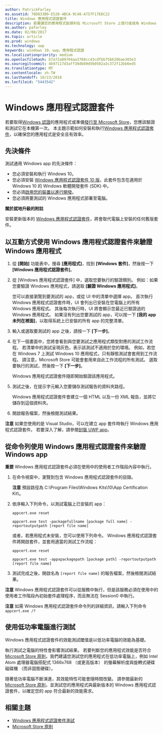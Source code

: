 ```yaml
---
author: PatrickFarley
ms.assetid: 78D833B9-E528-4BCA-9C48-A757F17E6C22
title: Windows 應用程式認證套件
description: 若要讓您的應用程式能順利在 Microsoft Store 上發行或成為 Windows 認證，驗證和測試在本機送出以進行認證之前。 本主題示範如何安裝和執行 Windows 應用程式認證套件。
ms.author: pafarley
ms.date: 02/08/2017
ms.topic: article
ms.prod: windows
ms.technology: uwp
keywords: windows 10，uwp，應用程式認證
ms.localizationpriority: medium
ms.openlocfilehash: b7a72a89704aa3768cc43cdfbb75b620bae303e3
ms.sourcegitcommit: 4b97117d3aff38db89d560502a3c372f12bb6ed5
ms.translationtype: MT
ms.contentlocale: zh-TW
ms.lasthandoff: 10/23/2018
ms.locfileid: "5443542"
---
```

# <a name="windows-app-certification-kit"></a>Windows 應用程式認證套件



若要取得[Windows 認證](https://msdn.microsoft.com/windows/desktop/jj134964.aspx)的應用程式或準備[發行至 Microsoft Store](https://msdn.microsoft.com/library/windows/apps/Hh694062)，您應該驗證和測試它在本機第一次。 本主題示範如何安裝和執行[Windows 應用程式認證套件](http://go.microsoft.com/fwlink/p/?LinkID=309666)，以確保您的應用程式是安全且有效率。

## <a name="prerequisites"></a>先決條件

測試通用 Windows app 的先決條件：

-   您必須安裝和執行 Windows 10。
-   您必須安裝 [Windows 應用程式認證套件 10 版]( http://go.microsoft.com/fwlink/p/?LinkID=309666)，此套件包含在適用於 Windows 10 的 Windows 軟體開發套件 (SDK) 中。
-   您必須[啟用您的裝置以進行開發](https://docs.microsoft.com/windows/uwp/get-started/enable-your-device-for-development)。
-   您必須將要測試的 Windows 應用程式部署至電腦。

**關於就地升級的附註**

安裝更新版本的 [Windows 應用程式認證套件]( http://go.microsoft.com/fwlink/p/?LinkID=309666)，將會取代電腦上安裝的任何舊版套件。

## <a name="validate-your-windows-app-using-the-windows-app-certification-kit-interactively"></a>以互動方式使用 Windows 應用程式認證套件來驗證 Windows 應用程式

1.  從 **\[開始\]** 功能表中，搜尋 **\[應用程式\]**，找到 **\[Windows 套件\]**，然後按一下 **\[Windows 應用程式認證套件\]**。

2.  從 [Windows 應用程式認證套件] 中，選取您要執行的驗證類別。 例如：如果您要驗證 Windows 應用程式，請選取 **\[驗證 Windows 應用程式\]**。

    您可以直接瀏覽到要測試的 app，或從 UI 中的清單中選擇 app。 首次執行 Windows 應用程式認證套件時，UI 會列出已安裝在您電腦上的所有 Windows 應用程式。 其後每次執行時，UI 將會顯示您最近已驗證過的 Windows 應用程式。 如果沒有列出您要測試的 app，可以按一下 **\[我的 app 未列在裡面\]**，以取得系統上已安裝的所有 app 的完整清單。

3.  輸入或選取要測試的 app 之後，請按一下 **\[下一步\]**。

4.  在下一個畫面中，您將會看到與您要測試之應用程式類型對應的測試工作流程。 若清單中的測試呈現灰色，表示該測試不適用於您的環境。 例如，若您在 Windows 7 上測試 Windows 10 應用程式，只有靜態測試會套用到工作流程。 請注意，Microsoft Store 可能會套用來自此工作流程的所有測試。 選取要執行的測試，然後按一下 **\[下一步\]**。

    Windows 應用程式認證套件隨即開始驗證該應用程式。

5.  測試之後，在提示字元輸入您要儲存測試報告的資料夾路徑。

    Windows 應用程式認證套件會建立一個 HTML 以及一份 XML 報告，並將它儲存到這個資料夾。

6.  開啟報告檔案，然後檢閱測試結果。

**注意** 如果您使用的是 Visual Studio，可以在建立 app 套件時執行 Windows 應用程式認證套件。 若要深入了解，請參閱[封裝 UWP app](https://msdn.microsoft.com/library/windows/apps/Mt627715)。

 

## <a name="validate-your-windows-app-using-the-windows-app-certification-kit-from-a-command-line"></a>從命令列使用 Windows 應用程式認證套件來驗證 Windows app

**重要** Windows 應用程式認證套件必須在使用中的使用者工作階段內容中執行。

1.  在命令視窗中，瀏覽到包含 Windows 應用程式認證套件的目錄。

    **注意** 預設路徑為 C:\\Program Files\\Windows Kits\\10\\App Certification Kit\\。

2.  依序輸入下列命令，以測試電腦上已安裝的 app：

    `appcert.exe reset`

    `appcert.exe test -packagefullname [package full name] -reportoutputpath [report file name]`

    或者，若應用程式未安裝，您可以使用下列命令。 Windows 應用程式認證套件將開啟套件，並套用適當的測試工作流程：

    `appcert.exe reset`

    `appcert.exe test -appxpackagepath [package path] -reportoutputpath [report file name]`

3.  測試完成之後，開啟名為 `[report file name]` 的報告檔案，然後檢閱測試結果。

**注意** Windows 應用程式認證套件可以從服務中執行，但是該服務必須在使用中的使用者工作階段內初始套件處理程序，而且無法在 Session0 中執行。

**注意** 如需 Windows 應用程式認證套件命令列的詳細資訊，請輸入下列命令 `appcert.exe /?`

## <a name="testing-with-a-low-power-computer"></a>使用低功率電腦進行測試

Windows 應用程式認證套件的效能測試閾值是以低功率電腦的效能為基礎。

執行測試之電腦的特性會影響測試結果。 若要判斷您的應用程式效能是否符合[Microsoft Store 原則](https://msdn.microsoft.com/library/windows/apps/Dn764944)，我們建議您測試您的應用程式在低功率電腦上，例如 Intel Atom 處理器電腦搭配式 1366x768 （或更高版本） 的螢幕解析度與旋轉式硬碟磁碟機 （而非固態硬碟）。

隨著低功率電腦不斷演進，其效能特性可能會隨時間改變。 請參閱最新的[Microsoft Store 原則](https://msdn.microsoft.com/library/windows/apps/Dn764944)，並測試您的應用程式與最新版本的 Windows 應用程式認證套件，以確定您的 app 符合最新的效能需求。

## <a name="related-topics"></a>相關主題

* [Windows 應用程式認證套件測試](windows-app-certification-kit-tests.md)
* [Microsoft Store 原則](https://msdn.microsoft.com/library/windows/apps/Dn764944)
 

 




